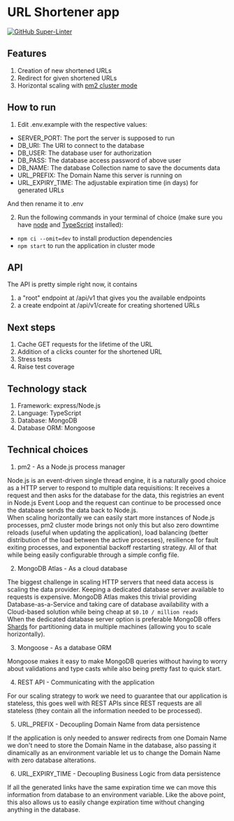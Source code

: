 # URL Shortener app

[![GitHub Super-Linter](https://github.com/RafaelMedeirosGomes/url-shortener/workflows/Lint%20Code%20Base/badge.svg)](https://github.com/marketplace/actions/super-linter)

## Features

1. Creation of new shortened URLs
2. Redirect for given shortened URLs
3. Horizontal scaling with [pm2 cluster mode](https://pm2.keymetrics.io/docs/usage/cluster-mode/)

## How to run

1. Edit .env.example with the respective values:

- SERVER_PORT: The port the server is supposed to run
- DB_URI: The URI to connect to the database
- DB_USER: The database user for authorization
- DB_PASS: The database access password of above user
- DB_NAME: The database Collection name to save the documents data
- URL_PREFIX: The Domain Name this server is running on
- URL_EXPIRY_TIME: The adjustable expiration time (in days) for generated URLs

And then rename it to .env

2. Run the following commands in your terminal of choice (make sure you have [node](https://nodejs.org/en/download/) and [TypeScript](https://www.typescriptlang.org/download) installed):

- `npm ci --omit=dev` to install production dependencies
- `npm start` to run the application in cluster mode

## API

The API is pretty simple right now, it contains

1. a "root" endpoint at /api/v1 that gives you the available endpoints
2. a create endpoint at /api/v1/create for creating shortened URLs

## Next steps

1. Cache GET requests for the lifetime of the URL
2. Addition of a clicks counter for the shortened URL
3. Stress tests
4. Raise test coverage

## Technology stack

1. Framework: express/Node.js
2. Language: TypeScript
3. Database: MongoDB
4. Database ORM: Mongoose

## Technical choices

1. pm2 - As a Node.js process manager

Node.js is an event-driven single thread engine, it is a naturally good choice
as a HTTP server to respond to multiple data requisitions: It receives a
request and then asks for the database for the data, this registries an event
in Node.js Event Loop and the request can continue to be processed once the
database sends the data back to Node.js. <br>
When scaling horizontally we can easily start more instances of Node.js
processes, pm2 cluster mode brings not only this but also zero downtime reloads
(useful when updating the application), load balancing (better distribution of
the load between the active processes), resilience for fault exiting processes,
and exponential backoff restarting strategy. All of that while being easily
configurable through a simple config file.

2. MongoDB Atlas - As a cloud database

The biggest challenge in scaling HTTP servers that need data access is scaling
the data provider. Keeping a dedicated database server available to requests is
expensive. MongoDB Atlas makes this trivial providing Database-as-a-Service and
taking care of database availability with a Cloud-based solution while being
cheap at `$0.10 / million reads` <br>
When the dedicated database server option is preferable MongoDB offers
[Shards](https://www.mongodb.com/basics/sharding) for partitioning data in
multiple machines (allowing you to scale horizontally).

3. Mongoose - As a database ORM

Mongoose makes it easy to make MongoDB queries without having to worry about
validations and type casts while also being pretty fast to quick start.

4. REST API - Communicating with the application

For our scaling strategy to work we need to guarantee that our application is
stateless, this goes well with REST APIs since REST requests are all stateless
(they contain all the information needed to be processed).

5. URL_PREFIX - Decoupling Domain Name from data persistence

If the application is only needed to answer redirects from one Domain Name we
don't need to store the Domain Name in the database, also passing it dinamically
as an environment variable let us to change the Domain Name with zero database
alterations.

6. URL_EXPIRY_TIME - Decoupling Business Logic from data persistence

If all the generated links have the same expiration time we can move this
information from database to an environment variable. Like the above point,
this also allows us to easily change expiration time without changing anything
in the database.
